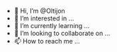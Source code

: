 - 👋 Hi, I’m @Oltijon
- 👀 I’m interested in ...
- 🌱 I’m currently learning ...
- 💞️ I’m looking to collaborate on ...
- 📫 How to reach me ...

<!---
Oltijon/Oltijon is a ✨ special ✨ repository because its `README.md` (this file) appears on your GitHub profile.
You can click the Preview link to take a look at your changes.
--->

